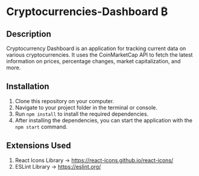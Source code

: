 # Cryptocurrencies-Dashboard ₿
## Description
Cryptocurrency Dashboard is an application for tracking current data on various cryptocurrencies. 
It uses the CoinMarketCap API to fetch the latest information on prices, percentage changes, market capitalization, and more.

## Installation
1. Clone this repository on your computer.
2. Navigate to your project folder in the terminal or console.
3. Run `npm install` to install the required dependencies.
4. After installing the dependencies, you can start the application with the `npm start` command.
  
## Extensions Used
1. React Icons Library -> https://react-icons.github.io/react-icons/
2. ESLint Library -> https://eslint.org/
